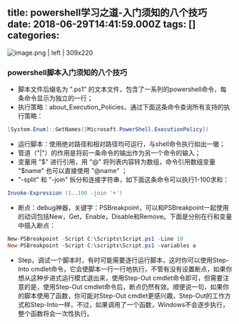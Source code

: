 
title: powershell学习之道-入门须知的八个技巧
date: 2018-06-29T14:41:59.000Z
tags: []
categories: 
---


![image.png | left | 309x220](https://cdn.yuque.com/yuque/0/2018/png/103147/1530283313664-4ce2070b-3184-463d-a83e-ff79823c013c.png "")


### <a name="k8u7pv"></a>powershell脚本入门须知的八个技巧

* 脚本文件后缀名为 ".ps1" 的文本文件，包含了一系列的powershell命令，每条命令显示为独立的一行；
* 执行策略：about\_Execution\_Policies，通过下面这条命令查询所有支持的执行策略：

```powershell
[System.Enum]::GetNames([Microsoft.PowerShell.ExecutionPolicy])
```

* 运行脚本：使用绝对路径和相对路径均可运行，与shell命令执行如出一辙；
* 管道（"|"）的作用是将前一条命令的输出作为另一个命令的输入；
* 变量用 "\$" 进行引用，用 "@" 将列表内容转为数组，命令引用数组变量 "\$name" 也可以直接使用 "@name" ；
* "-split" 和 "-join" 拆分和连接字符串，如下面这条命令可以执行1-100求和：

```powershell
Invoke-Expression (1..100 -join '+')
```

* 断点：debug神器，关键字：PSBreakpoint，可以和PSBreakpoint一起使用的动词包括New，Get，Enable，Disable和Remove。下面是分别在行和变量中插入断点：

```powershell
New-PSBreakpoint -Script C:\Scripts\Script.ps1 -Line 10
New-PSBreakpoint -Script C:\scripts\Script.ps1 -variables a
```

* Step，调试一个脚本时，有时可能需要逐行运行脚本，这时你可以使用Step-Into cmdlet命令，它会使脚本一行一行地执行，不管有没有设置断点，如果你想从这种步进式运行模式退出来，使用Step-Out cmdlet命令即可，但需要注意的是，使用Step-Out cmdlet命令后，断点仍然有效。顺便说一句，如果你的脚本使用了函数，你可能对Step-Out cmdlet更感兴趣，Step-Out的工作方式和Step-Into一样，不过，如果调用了一个函数，Windows不会逐步执行，整个函数将会一次性执行。


